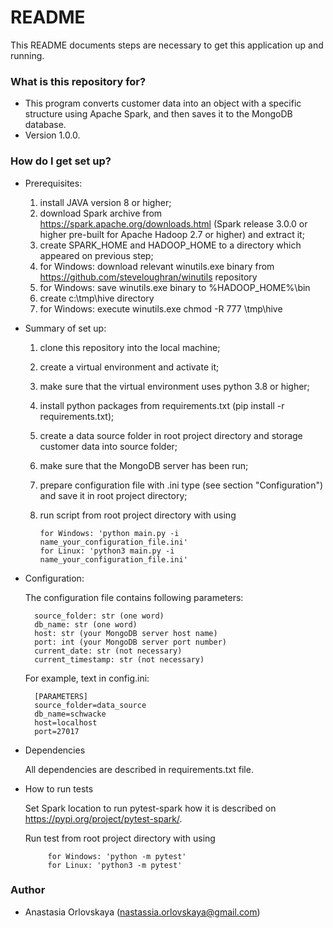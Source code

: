 # README #

This README documents steps are necessary to get this application up and running.

### What is this repository for? ###

* This program converts customer data into an object with a specific structure using Apache Spark, and then saves it to the MongoDB database.
* Version 1.0.0.

### How do I get set up? ###

* Prerequisites:
    1. install JAVA version 8 or higher;
    2. download Spark archive from https://spark.apache.org/downloads.html (Spark release 3.0.0 or higher pre-built for Apache Hadoop 2.7 or higher) and extract it;
    3. create SPARK_HOME and HADOOP_HOME to a directory which appeared on previous step;
    4. for Windows: download relevant winutils.exe binary from https://github.com/steveloughran/winutils repository
    5. for Windows: save winutils.exe binary to %HADOOP_HOME%\bin
    6. create c:\tmp\hive directory
    7. for Windows: execute winutils.exe chmod -R 777 \tmp\hive

* Summary of set up:
    1. clone this repository into the local machine;
    2. create a virtual environment and activate it;
    3. make sure that the virtual environment uses python 3.8 or higher;
    4. install python packages from requirements.txt (pip install -r requirements.txt);
    5. create a data source folder in root project directory and storage customer data into source folder;
    6. make sure that the MongoDB server has been run;
    7. prepare configuration file with .ini type (see section "Configuration") and save it in root project directory;
    8. run script from root project directory with using

           for Windows: 'python main.py -i name_your_configuration_file.ini'
           for Linux: 'python3 main.py -i name_your_configuration_file.ini'

* Configuration:

  The configuration file contains following parameters:

        source_folder: str (one word)
        db_name: str (one word)
        host: str (your MongoDB server host name)
        port: int (your MongoDB server port number)
        current_date: str (not necessary)
        current_timestamp: str (not necessary)

    For example, text in config.ini:

        [PARAMETERS]
        source_folder=data_source
        db_name=schwacke
        host=localhost
        port=27017

* Dependencies

    All dependencies are described in requirements.txt file.

* How to run tests

    Set Spark location to run pytest-spark how it is described on https://pypi.org/project/pytest-spark/.

    Run test from root project directory with using

           for Windows: 'python -m pytest'
           for Linux: 'python3 -m pytest'


### Author ###

* Anastasia Orlovskaya (nastassia.orlovskaya@gmail.com)